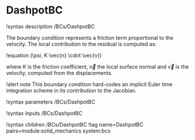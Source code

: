 # DashpotBC

!syntax description /BCs/DashpotBC

The boundary condition represents a friction term proportional to the velocity.
The local contribution to the residual is computed as:

!equation
(\psi, K \vec{n} \cdot \vec{v})

where $K$ is the friction coefficient, $\vec{n}$ the local surface normal and
$\vec{v}$ is the velocity, computed from the displacements.

!alert note
This boundary condition hard-codes an implicit Euler time integration scheme in its
contribution to the Jacobian.

!syntax parameters /BCs/DashpotBC

!syntax inputs /BCs/DashpotBC

!syntax children /BCs/DashpotBC
!tag name=DashpotBC pairs=module:solid_mechanics system:bcs
